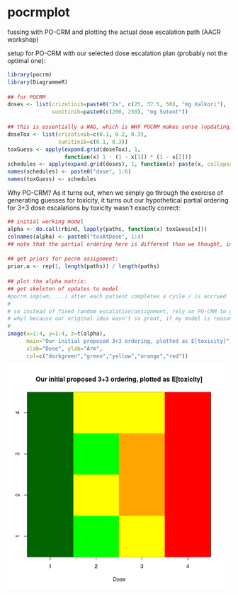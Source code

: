 # pocrmplot
fussing with PO-CRM and plotting the actual dose escalation path (AACR workshop)

setup for PO-CRM with our selected dose escalation plan (probably not the optimal one):

```R 
library(pocrm)
library(DiagrammeR)

## for POCRM 
doses <- list(crizotinib=paste0("2x", c(25, 37.5, 50), "mg Xalkori"),
              sunitinib=paste0(c(200, 250), "mg Sutent"))

## this is essentially a WAG, which is WHY POCRM makes sense (updating)
doseTox <- list(crizotinib=c(0.1, 0.2, 0.3),
                sunitinib=c(0.1, 0.3))
toxGuess <- apply(expand.grid(doseTox), 1,
                  function(x) 1 - (1 - x[1]) * (1 - x[2]))
schedules <- apply(expand.grid(doses), 1, function(x) paste(x, collapse=" + "))
names(schedules) <- paste0("dose", 1:6)
names(toxGuess) <- schedules
```

Why PO-CRM?  As it turns out, when we simply go through the exercise of generating guesses for toxicity, it turns out our hypothetical partial ordering for 3+3 dose escalations by toxicity wasn't exactly correct:

```R
## initial working model 
alpha <- do.call(rbind, lapply(paths, function(x) toxGuess[x]))
colnames(alpha) <- paste0("toxAtDose", 1:4)
## note that the partial ordering here is different than we thought, in `paths`!

## get priors for pocrm assignment:
prior.o <- rep(1, length(paths)) / length(paths)

## plot the alpha matrix:
## get skeleton of updates to model
#pocrm.imp(wm, ...) after each patient completes a cycle / is accrued 
#
# so instead of fixed random escalation/assignment, rely on PO-CRM to guide dose
# why? because our original idea wasn't so great, if my model is reasonable:
#
image(x=1:4, y=1:4, z=t(alpha),
      main="Our initial proposed 3+3 ordering, plotted as E[toxicity]",
      xlab="Dose", ylab="Arm",
      col=c("darkgreen","green","yellow","orange","red"))
```
![Toxicity working model](toxPlot.png)


